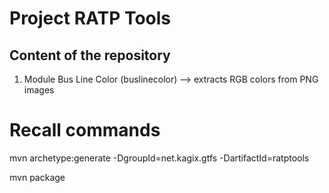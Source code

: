 # Project RATP Tools

## Content of the repository

1. Module Bus Line Color (buslinecolor) --> extracts RGB colors from PNG images


# Recall commands 

mvn archetype:generate -DgroupId=net.kagix.gtfs -DartifactId=ratptools

mvn package






